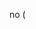 no (

<!---
hyrlertt/hyrlertt is a ✨ special ✨ repository because its `README.md` (this file) appears on your GitHub profile.
You can click the Preview link to take a look at your changes.
--->
